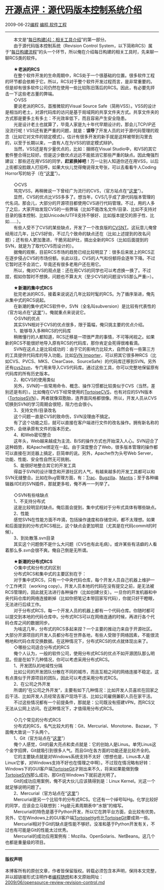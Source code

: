 <!DOCTYPE html>
<html xmlns="http://www.w3.org/1999/xhtml" xml:lang="zh-CN">
<head>
<meta http-equiv="Content-Type" content="text/html; charset=utf-8" />
<meta name="generator" content="Python script by program.think@gmail.com" />
<meta name="provider" content="program-think.blogspot.com" />
<link type="text/css" rel="stylesheet" href="../../css/program-think.css" />
<title>开源点评：源代码版本控制系统介绍 - 编程随想的博客</title>
</head>
<body>
<div id="main" style="width:100%;">
<h1><a href="../../index.md" title="回到首页">开源点评：源代码版本控制系统介绍</a></h1>
<div class="post-info"><span class="date-header">2009-06-22</span><a href="../../tags/E7BC96E7A88B.md" class="tag">编程</a> <a href="../../tags/E7BC96E7A88B.E8BDAFE4BBB6E5B7A5E7A88B.md" class="tag">编程.软件工程</a> </div>
<hr>
<div class="post">
　　本文是“<a href="../../2009/06/daily-build-4-tools.md" target="_blank">每日构建[4]：相关工具介绍</a>”的第一部分。<br />　　由于源代码版本控制系统（Revision Control System，以下简称RCS）属于“<a href="../../2009/02/daily-build-3-proces.md" target="_blank">每日构建流程</a>”的头一个环节，所以俺在介绍每日构建的相关工具时，先来聊一聊RCS类的软件。<!--program-think--><br /><br />　　★<b>老派的RCS</b><br />　　在整个软件开发的生命周期中，RCS处于一个很基础的位置。很多软件工程的环节都会依赖于它。所以，RCS对于整个软件开发过程而言，是非常重要的。但是却有很多软件公司仍然在使用一些比较陈旧落后的RCS。因此，有必要先抨击一下这些老古董的弊端。<br />　　◇VSS<br />　　要说老派的RCS，首推微软的Visual Source Safe（简称VSS）。VSS的设计是相当的老土，对源代码库的访问是基于局域网的共享文件夹方式。共享文件夹的方式那是要多土有多土：不光效率低下，而且容易产生安全隐患。<br />　　光是设计老土也就算了，毕竟人家是九十年代早期设计的，那会儿TCP/IP还没流行呢！VSS还有更严重的问题，就是：<b>误导</b>了开发人员的对于源代码管理的观念（比如它对文件的锁定模式）。估计有很多开发的新手就是这样被带到沟里去的，以至于长期以来，一直有人在为VSS的锁定模式辩护。<br />　　当然，VSS还是有少量优点的，比如：捆绑在Visual Studio中，和VS的其它套件整合得比较好。但是这少数优点远远不能抵消它那些严重的缺点。因此俺强烈建议：那些还在用VSS的同学，<b>赶紧换掉吧</b>！万一让别人知道你还在用VSS，以后上街都没脸跟人打招呼。如果大伙儿觉得俺说得太夸张，可以去看看牛人Coding Horror写的帖子（在“<a href="http://www.codinghorror.com/blog/archives/000660.html" target="_blank" rel="nofollow">这里</a>”）。<br /><br />　　◇CVS<br />　　骂完VSS，再稍微说一下曾经广为流行的CVS，（官方站点在“<a href="http://www.nongnu.org/cvs" target="_blank" rel="nofollow">这里</a>”）。<br />　　显然，CVS的优点比VSS多多了。想当年，CVS几乎成了源代码版本管理的代名词。那会儿，大部分的开源项目都使用CVS进行代码管理。不过，用的人多了之后，大家开始发现CVS的一些弊端（比如不能改名文件/目录、比如不支持对目录的版本控制、比如Unicode/UTF8支持不够好、比如版本提交的原子性、比如......）。<br />　　有些人受不了CVS的某些缺点，开发了一个改良版的<a href="http://cvsnt.org/" target="_blank" rel="nofollow">CVSNT</a>。这玩意儿俺曾经用过几年，比CVS好些，不过几个致命的缺点还在（比如上述提到的改名问题）；还有些人更加激进，干脆另起炉灶，搞出全新的RCS（比如后面提到的SVN，就是为了取代CVS而设计的）。<br />　　据俺的观察，目前RCS市场的趋势已经比较明显了：很多后来居上的RCS正在逐步侵占CVS的市场份额。长此以往，CVS的人气和份额将会逐年下降。不过它暂时还不会消亡，毕竟还有很多老用户还在用它。<br />　　所以，俺对CVS的观点是：还在用CVS的同学也可以考虑换一换了。不过捏，假如你暂时不想换，问题也不算太大（至少CVS的问题没VSS那么严重<b>:-</b>）。<br />  <br />　　★<b>新潮的集中式RCS</b><br />　　批完老派的RCS，接着来说说近几年比较时髦的RCS。为了循序渐进，俺先从集中式的RCS说起。<br />　　在新潮的集中式RCS软件中，SVN（全名叫subversion）是比较有代表性的（官方站点在"<a href="http://subversion.tigris.org/" target="_blank" rel="nofollow">这里</a>"）。俺就重点来说说它。<br />　　◇SVN的优点<br />　　其实SVN相对于CVS的优点很多，限于篇幅，俺只挑主要的优点介绍。<br />　　1、能够导入多种RCS的代码库<br />　　稍微懂行的人都知道，RCS迁移是一项很严肃的事情，不可等闲视之。如果新的RCS不能很好地导入原有RCS的代码库，那你肯定会死得很难看滴。<br />　　SVN在这点上是比较成功的：由于它的影响力比较大，自然会有一些第三方的工具提供代码库的导入功能。比如<a href="http://www.subversionary.org/projects/svnimporter" target="_blank" rel="nofollow">SVN Importer</a>，可以把其它很多种RCS（比如CVS、PVCS、MKS、ClearCase、SourceSafe）的代码库迁移到SVN。另外还有<a href="http://cvs2svn.tigris.org/" target="_blank" rel="nofollow">cvs2svn</a>，专门用来导入CVS代码库。通过这些工具，你可以完整地保留原有代码库的所有历史版本。<br />　　2、和CVS的使用类似<br />　　另外，SVN的一些常用命令、概念、操作习惯都比较类似于CVS（当然，差别还是有的）。比如俺在CVS下经常使用的<a href="http://www.tortoisecvs.org/" target="_blank" rel="nofollow">TortoiseCVS</a>，也有对应的SVN版本（<a href="http://tortoisesvn.tigris.org/" target="_blank" rel="nofollow">TortoiseSVN</a>）。两者就像双胞胎，连界面风格都很像。所以，开发人员从CVS切换到SVN的学习周期会很短，阻力也会很小。<br />　　3、支持文件/目录改名<br />　　这个问题一直是CVS的致命伤，SVN没理由不搞定。<br />　　有了这个功能之后，就可以直接在客户端进行文件的改名操作。拥有新名称的文件，会继承原有文件的版本历史。<br />　　4、和Web密切整合<br />　　这年头，Web越来越成为主流、B/S的操作方式也开始深入人心。SVN迎合了这种趋势，和Apache绑定在一起。由于深度整合了Web，很多版本管理的操作都可以直接在浏览器上搞定，巨简单的说。另外，Apache作为头号Web Server，功能、性能、安全性自然无可挑剔。<br />　　5、能很好地整合其它的开发工具<br />　　得益于SVN的设计理念和开源社区的人气，有越来越多的开发工具都可以和SVN无缝整合。比如在Bug管理方面，有：<a href="http://trac.edgewall.org/" target="_blank" rel="nofollow">Trac</a>、<a href="http://www.bugzilla.org/" target="_blank" rel="nofollow">Bugzilla</a>、<a href="http://www.mantisbt.org/" target="_blank" rel="nofollow">Mantis</a>；至于各种编辑器/IDE的SVN插件，那就更多啦，俺不再一一列举了。<br /><br />　　◇SVN有些啥缺点<br />　　1、不支持分布式<br />　　这是比较明显的缺点。俺后面会提到，集中式相对于分布式具体有哪些缺点。<br />　　2、性能<br />　　感觉SVN在性能方面不咋滴，包括操作速度和存储空间，都不太理想。如果和后面提到的分布式RCS相比，这个缺点会更加明显（尤其是在代码commit的时候）。<br />　　3、到处散落.svn目录<br />　　其实这个问题倒不是什么大问题（CVS也有此毛病）。或许某些有洁癖的人看着那么多.svn会很不爽。俺自己倒是无所谓。<br /><br />　　★<b>新潮的分布式RCS</b><br />　　◇集中式和分布式的区别<br />　　分布式RCS和集中式的主要区别在于：<br />　　对于集中式RCS，只有一个中央代码仓库，每个开发人员自己机器上维护一个工作拷贝（working copy）。开发人员本地的代码在没有提交之前，是无法被RCS管理的，因此就无法进行各种操作（比如创建分支）。一旦你的开发机器和中央代码仓库的网络连接断掉（比如你把笔记本带回家写代码），你就只好干瞪眼，无法进行后续工作。<br />　　对于分布式RCS，每一个开发人员的机器上都有一个代码仓库。你随时都可以提交到本地的代码仓库中。分布式RCS可以在网络连通的时候，再进行各个代码仓库之间的数据同步。<br />　　为啥这几年，分布式的RCS多起来捏？一个主要的推动力来自于开源社区。大部分开源项目的开发人员都分布在世界各地，有些人受限于网络因素，不能很流畅地和代码仓库交换数据。在这种情况下，分布式RCS的优点就体现出来了。<br />　　◇哪些公司适合分布式的RCS<br />　　俺个人认为，一般的软件公司，使用分布式RCS的优点不如开源团队那么明显。但是在如下几种情况，你可以考虑采用分布式RCS。<br />　　1、开发团队的地域性分隔<br />　　比如公司的开发团队分散在不同的城市，而且互相之间的网络连接不稳定。这有点类似于开源项目的团队，因此可以考虑采用分布式RCS。<br />　　2、在公司之外开发<br />　　所谓的“在公司之外开发”，主要有如下几种情况：比如开发人员喜欢在回家之后干活、比如开发人员经常去客户现场干活、比如公司雇佣兼职人员在家干活。<br />　　不过这些情况都有一个前提条件，那就是：公司既没有搭建VPN，而RCS又无法从公网上访问。在这种情况下，才值得用分布式RCS。<br /><br />　　◇几个常见的分布式RCS<br />　　分布式的RCS，名气比较大的有：Git、Mercurial、Monotone、Bazaar。下面俺大致说一下头两个。<br />　　1、Git（官方站点在“<a href="http://git-scm.com/" target="_blank" rel="nofollow">这里</a>”）<br />　　俺个人感觉，Git的最大亮点和卖点就是：它的创始人是Linus。单凭Linus这个金字招牌，Git就吸引到很多人气。而且Git在各方面的功能还是比较齐全的。<br />　　它的主要缺点就是对Windows系统支持不太好（想想也是，Linus本人是Linux它爹，对Windows支持不好也在情理之中啊）。不过现在情况略有好转：Windows下的GUI客户端<a href="http://code.google.com/p/tortoisegit/"  target="_blank" rel="nofollow">TortoiseGit</a>才刚出来不久，将来如果能做到像<a href="http://tortoisesvn.tigris.org/" target="_blank" rel="nofollow">TortoiseSVN</a>那么成功，那Git在Windows下就前途光明了。<br />　　Git的成功应用案例，俺不说大伙儿应该猜得到是：Linux Kernel。光这一个就足够说明问题了。<br />　　2、Mercurial（官方站点在“<a href="http://www.selenic.com/mercurial/" target="_blank" rel="nofollow">这里</a>”）<br />　　Mercurial是另一个比较牛的分布式RCS。它还有一个绰号叫Hg。化学比较好的同学，应该会立马联想到：Hg是元素周期表中“水银”的缩写。<br />　　Mercurial的特色是基于Python开发，所以它在跨平台方面，会比较有优势。另外，它在Windows上的GUI客户端<a href="http://tortoisehg.sourceforge.net/" target="_blank" rel="nofollow">TortoiseHg</a>也比<a href="http://code.google.com/p/tortoisegit/" target="_blank" rel="nofollow">TortoiseGit</a>要成熟一些。<br />　　Mercurial相对于Git的缺点是性能不够好。没准和基于Python开发有关，不过也有可能是Git的性能太过优秀。<br />　　Mercurial的成功应用案例有：Mozilla、OpenSolaris、NetBeans。这几个也都是重量级的项目。<div class="blogger-post-footer">
</div>
<hr>
<div class="copyright">
<h4>版权声明</h4>
本博客所有的原创文章，作者皆保留版权。转载必须包含本声明，保持本文完整，并以超链接形式注明作者<a href="mailto:program.think@gmail.com">编程随想</a>和本文原始网址：<br>
<a href="2009/06/opensource-review-revision-control.md">2009/06/opensource-review-revision-control.md</a>
</div>
</div>
</body>
</html>
